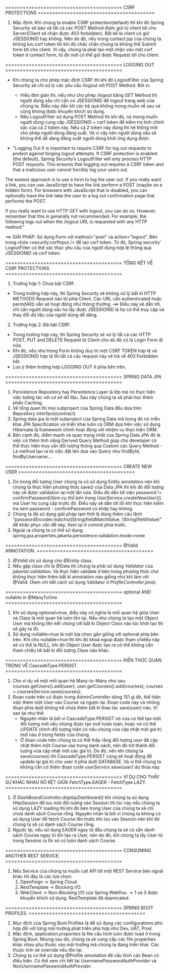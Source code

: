 ======================================== CSRF PROTECTIONS ========================================
1. Mặc định: Khi chúng ta enable CSRF protection(default) thì khi đó Spring Security sẽ bảo vệ tất cả các POST Method được gửi từ client tới cho Server(Client sẽ nhận được 403 forbidden). Bất kể là client có giữ JSESSIONID hay không. Nên do đó, nếu trong contact.jsp của chúng ta không lưu csrf token thì khi đó chắc chắn chúng ta không thể Submit form tới cho client. Vì vậy, chúng ta phải tạo một nhận vào một csrf token ở contact form, từ đó mới có thể gửi được Request tới cho client.


======================================== LOGGING OUT ========================================
- Khi chúng ta cho phép mặc định CSRF thì khi đó LogoutFilter của Spring Security sẽ chỉ xử lý các yêu cầu /logout với POST Method. Bởi vì:
  - Hiểu đơn giản thì, nếu như cho phép /logout bằng GET Method thì người dùng xấu chỉ cần có JSESSIONID để logout trang web của chúng ta. Điều này dẫn tới các hệ quả không mong muốn về sau và cũng không được khuyến khích sử dụng.
  - Nếu LogoutFilter sử dụng POST Method thì khi đó, nó mong muốn người dùng cung cấp JSESSIONID + csrf token để kiểm tra tính chính xác của cả 2 token này. Nếu cả 2 token này đúng thì hệ thống mới cho phép người dùng đăng xuất. Và vì vậy nên người dùng xấu sẽ không thể dễ dàng đăng xuất người dùng khởi ứng dụng được.
 
- "Logging Out
It is important to require CSRF for log out requests to protect against forging logout attempts. If CSRF protection is enabled (the default), Spring Security’s LogoutFilter will only process HTTP POST requests. This ensures that logging out requires a CSRF token and that a malicious user cannot forcibly log your users out.

The easiest approach is to use a form to log the user out. If you really want a link, you can use JavaScript to have the link perform a POST (maybe on a hidden form). For browsers with JavaScript that is disabled, you can optionally have the link take the user to a log out confirmation page that performs the POST.

If you really want to use HTTP GET with logout, you can do so. However, remember that this is generally not recommended. For example, the following logs out when the /logout URL is requested with any HTTP method:"

==> GIẢI PHÁP: Sử dụng Form với method="post" và action="logout". Bên trong chứa <security:csrfInput /> để tạo csrf token. Từ đó, Spring security' LogoutFilter có thể xác thực yêu cầu của người dùng hợp lệ thông qua JSESSIONID và csrf token.

======================================== TỔNG KẾT VỀ CSRF PROTECTIONS ========================================
1. Trường hợp 1: Chưa bật CSRF.
- Trong trường hợp này, thì Spring Security sẽ không xử lý bất kì HTTP METHODS Request nào từ phía Client. Các URL cần authenticated hoặc permitAll() vẫn sẽ hoạt động như thông thường.
==> Điều này sẽ dẫn tới, chỉ cần người dùng xấu họ lấy được JSESSIONID là họ có thể truy cập và thay đổi dữ liệu của người dùng dễ dàng.
2. Trường hợp 2: Đã bật CSRF.
- Trong trường hợp này, thì Spring Security sẽ xử lý tất cả các HTTP POST, PUT and DELETE Request từ Client cho dù đó có là Login Form đi nữa.
- Khi đó, nếu như trong Form không duy trì một CSRF TOKEN hợp lệ và JSESSIONID hợp lệ thì tất cả các request này sẽ trả về 403 Forbidden hết.
- Lưu ý thêm trường hợp LOGGING OUT ở phía bên trên.


======================================== SPRING DATA JPA ========================================
1. Persistence Repository hay Persistence Layer là lớp mà nó thực hiện việc tương tác với cơ sở dữ liệu. Sau này chúng ta sẽ phải học thêm phần Caching.
2. Về tổng quan thì mọi subproject của Spring Data đều dựa trên Repository interface(contract)
2. Spring data jpa là một subproject của Spring Data mà trong đó nó triển khai JPA Specification và triển khai luôn cả ORM dựa trên việc sử dụng Hibernate là framework chính hoạt động với nhiệm vụ thực hiện ORM. 
3. Bên cạnh đó, điểm mạnh và quan trọng nhất của Spring Data JPA đó là việc có thêm tính năng Derived Query Method giúp cho developer có thể thực hiện truy vấn đối tượng thông qua Custom các Query Method - Là method tạo ra từ việc đặt tên dựa vào Query như findById, findByUsername....


======================================== CREATE NEW USER ========================================
1. Do trong đối tượng User chúng ta có sử dụng Entity annotation nên khi chúng ta thực hiện phương thức save() của Data JPA thì khi đó đối tượng này sẽ được validation lại một lần nữa. Điều đó dẫn tới việc password != confirmPassword(_Xem cụ thể bên trong UserService.createNewUser()_) mà User họ cung cấp trước đó. Điều này sẽ dẫn tới lỗi khi thực hiện kiểm tra xem password - confirmPassword có khớp hay không.
2. Chúng ta đã sử dụng giải pháp tạm thời là dùng thêm câu lệnh "passwordEncoder.matchs((String)fieldMatchValue, (String)fieldValue)" để khắc phục vấn đề này. Xem lại ở commit phía trước.
3. Ngoài ra chúng ta có thể sử dụng: spring.jpa.properties.jakarta.persistence.validation.mode=none

======================================== @Valid ANNOTATION. ========================================
1. _@Valid_ chỉ sử dụng cho _@Entity_ class.
2. Nếu gặp class chỉ là @Data thì chúng ta phải sử dụng _Validator_ của _jakartar.validation_. Và thực hiện validate ở bên trong phương thức chứ không thực hiện thêm bất kì annotation nào giống như khi làm với @Valid. (Xem chi tiết cách sử dụng Validator ở _ProfileController.java_).

======================================== optional AND nullable in @ManyToOne. ========================================
1. Khi sử dụng optional=true, điều này có nghĩa là mối quan hệ giữa User và Class là mối quan hệ luôn tồn tại. Nếu như chúng ta tạo một Object User mà không liên kết chúng với bất kì Object Class nào lúc khởi tạo thì sẽ gây ra lỗi.
2. Sử dụng nullable=true là một lựa chọn gần giống với optional phía bên trên. Khi cho nullable=true thì khi đó khoá ngoại được tham chiêếu này sẽ có thể là NULL, khi đó Object User được tạo ra có thể không cần tham chiếu tới bất kì đối tượng Class nào khác.

======================================== KIẾN THỨC QUAN TRỌNG VỀ CascadeType.PERSIST. ========================================
1. Cho ví dụ về một mối quan hệ Many-to-Many như sau:
   courses.getUsers().add(user);
   user.getCourses().add(courses);
   courses = coursesService.save(courses);
2. Đoạn code trên có được trong _AdminController_ dòng 151 gì đó, thể hiện việc thêm một User vào Course và ngược lại. Đoạn code này và những đoạn phía dưới không hề chứa thêm bất kì thao tác save(user) nào. Vì sao lại như thế: 
   - Nguyên nhân là bởi vì CascadeType.PERSIST nó vừa có thể tạo một đối tượng mới nếu chúng được tạo mới hoàn toàn, hoặc nó có thể _UPDATE_ chinh đối tượng hiện có nếu chúng vừa cập nhật một giá trị mới nào ở trong fields của chúng. 
   - Ở đoạn code trên chúng ta có thể thấy rằng đối tượng _user_ đã cập nhật thêm một Course vào trong danh sách, nên đó trở thành đối tuợng vừa cập nhật mới các giá trị. Do đó, nên khi chúng ta save(courses) thì CascadeType.PERSIST cũng sẽ hoạt động để update lại giá trị cho user ở phía dưới _DATABASE_. Và vì thế chúng ta không cần có thêm đoạn code _userService.save(user)_ dư thừa này.


======================================== VÍ DỤ CHO THẤY SỰ KHÁC NHAU RÕ RỆT GIỮA FetchType.EAGER - FetchType.LAZY. ========================================
1. Ở _DashBoardController.displayDashboard()_ khi chúng ta sử dụng HttpSession để lưu một đối tượng vào Session thì lúc này nếu chúng ta sử dụng LAZY loading thì khi đó bên trong User của chúng ta sẽ chỉ chứa danh sách Course rỗng. Nguyên nhân là bởi vì chúng ta không có sử dụng User để fetch Course lên trước khi lưu vào Session nên khi đó chúng ta sẽ có danh sách Course rỗng.
2. Ngược lại, nếu sử dụng EAGER ngay từ đầu chúng ta sẽ có sẵn danh sách Course ngay từ khi tạo ra User, nên do đó, khi chúng ta lấy User từ trong Session ra thì sẽ có luôn danh sách Course.

======================================== CONSUMING ANOTHER REST SERVICE. ========================================
1. Nếu Service của chúng ta muốn call API tới một REST Service bên ngoài khác thì đây là các lựa chọn: 
   1. OpenFeign -> Spring Cloud.
   2. RestTemplate -> Blocking I/O.
   3. WebClient -> Non-Blocking I/O của Spring Webflux.
-> 1 và 3 được khuyến khích sử dụng, RestTemplate đã deprecated.

======================================== SPRING BOOT PROFILES. ========================================
1. Mục đích của Spring Boot Profiles là để sử dụng các configurations phù hợp đối với từng môi trường phát triển phù hợp như Dev, UAT, Prod.
2. Mặc định, _application.properties_ là file cấu hình luôn được load ở trong Spring Boot. Nhưng sau đó, chúng ta sẽ cung cấp các file properties khác nhau phụ thuộc vào môi trường mà chúng ta đang triển khai. Các thuộc tính sẽ override nếu tồn tại.
3. Chúng ta có thể sử dụng @Profile annotation để cấu hình các Bean có điều kiện. Có thể xem chi tiết tại _UsernamePasswordAuthProvider_ và _NonUsernamePasswordAuthProvider_. 